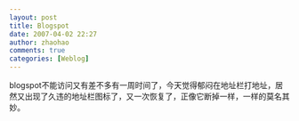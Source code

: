 ```yaml
---
layout: post
title: Blogspot
date: 2007-04-02 22:27
author: zhaohao
comments: true
categories: [Weblog]
---
```

blogspot不能访问又有差不多有一周时间了，今天觉得郁闷在地址栏打地址，居然又出现了久违的地址栏图标了，又一次恢复了，正像它断掉一样，一样的莫名其妙。

